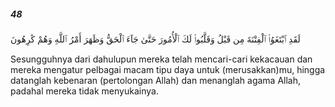 ##### 48

<span class="ayah">لَقَدِ ٱبْتَغَوُا۟ ٱلْفِتْنَةَ مِن قَبْلُ وَقَلَّبُوا۟ لَكَ ٱلْأُمُورَ حَتَّىٰ جَآءَ ٱلْحَقُّ وَظَهَرَ أَمْرُ ٱللَّهِ وَهُمْ كَٰرِهُونَ</span>

<span class="ayah_translation">Sesungguhnya dari dahulupun mereka telah mencari-cari kekacauan dan mereka mengatur pelbagai macam tipu daya untuk (merusakkan)mu, hingga datanglah kebenaran (pertolongan Allah) dan menanglah agama Allah, padahal mereka tidak menyukainya.</span>
